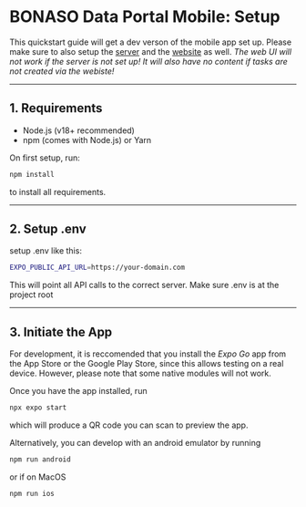 # BONASO Data Portal Mobile: Setup

This quickstart guide will get a dev verson of the mobile app set up. Please make sure to also setup the [server](https://github.com/bonasome/bonaso_data_server) and the [website](https://github.com/bonasome/bonaso_data_web) as well. *The web UI will not work if the server is not set up! It will also have no content if tasks are not created via the webiste!*

 ---

## 1. Requirements
- Node.js (v18+ recommended)
- npm (comes with Node.js) or Yarn

On first setup, run:

```bash
npm install
```
to install all requirements.

---

## 2. Setup .env
setup .env like this:
```bash
EXPO_PUBLIC_API_URL=https://your-domain.com
```

This will point all API calls to the correct server. Make sure .env is at the project root

---

## 3. Initiate the App
For development, it is reccomended that you install the *Expo Go* app from the App Store or the Google Play Store, since this allows testing on a real device. However, please note that some native modules will not work.

Once you have the app installed, run

```bash
npx expo start
```
which will produce a QR code you can scan to preview the app.

Alternatively, you can develop with an android emulator by running
```bash
npm run android
```
or if on MacOS
```bash
npm run ios
```